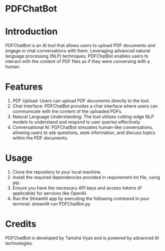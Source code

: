 # PDFChatBot

# Introduction
PDFChatBot is an AI tool that allows users to upload PDF documents and engage in chat conversations with them. Leveraging advanced natural language processing (NLP) techniques, PDFChatBot enables users to interact with the content of PDF files as if they were conversing with a human.

# Features
1. PDF Upload: Users can upload PDF documents directly to the tool.
2. Chat Interface: PDFChatBot provides a chat interface where users can communicate with the content of the uploaded PDFs.
3. Natural Language Understanding: The tool utilizes cutting-edge NLP models to understand and respond to user queries effectively.
4. Conversational AI: PDFChatBot simulates human-like conversations, allowing users to ask questions, seek information, and discuss topics within the PDF documents.

 # Usage
1. Clone the repository to your local machine.
2. Install the required dependencies provided in requirement.txt file, using pip.
3. Ensure you have the necessary API keys and access tokens (if applicable) for services like OpenAI.
4. Run the Streamlit app by executing the following command in your terminal: streamlit run PDFChatBot.py

# Credits
PDFChatBot is developed by Tanisha Vyas and is powered by advanced AI technologies.



